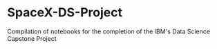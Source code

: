 # SpaceX-DS-Project
Compilation of notebooks for the completion of the IBM's Data Science Capstone Project
